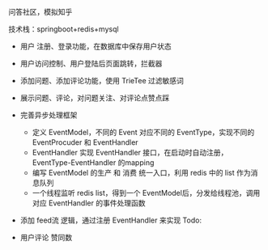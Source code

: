 问答社区，模拟知乎

技术栈：springboot+redis+mysql

+ 用户 注册、登录功能，在数据库中保存用户状态
+ 用户访问控制、用户登陆后页面跳转，拦截器
+ 添加问题、添加评论功能，使用 TrieTee 过滤敏感词
+ 展示问题、评论，对问题关注、对评论点赞点踩
+ 完善异步处理框架
    + 定义 EventModel，不同的 Event 对应不同的 EventType，实现不同的 EventProcuder 和 EventHandler
    +  EventHandler 实现 EventHandler  接口，在启动时自动注册，EventType-EventHandler  的mapping
    + 编写 EventModel 的生产 和 消费 统一入口，利用 redis 中的 list 作为消息队列
    + 一个线程监听 redis list，得到一个 EventModel后，分发给线程池，调用对应 EventHandler 的事件处理函数
+ 添加 feed流 逻辑，通过注册 EventHandler 来实现
Todo:

+ 用户评论 赞同数